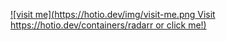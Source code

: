 [![visit me](https://hotio.dev/img/visit-me.png Visit https://hotio.dev/containers/radarr or click me!)](https://hotio.dev/containers/radarr)
